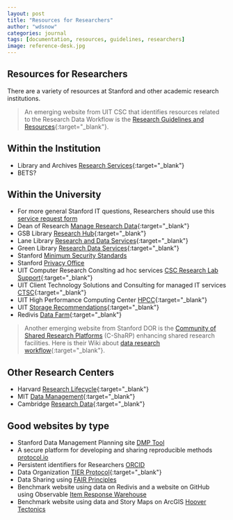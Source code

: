 ```yaml
---
layout: post
title: "Resources for Researchers"
author: "wdsnow"
categories: journal
tags: [documentation, resources, guidelines, researchers]
image: reference-desk.jpg
---
```


## Resources for Researchers

There are a variety of resources at Stanford and other academic research institutions. 
> An emerging website from UIT CSC that identifies resources related to the Research Data Workflow is the [Research Guidelines and Resources](https://cdoane.sites.stanford.edu){:target="_blank"}.

## Within the Institution
* Library and Archives [Research Services](https://www.hoover.org/library-archives/research-services){:target="_blank"}
* BETS?

## Within the University
* For more general Stanford IT questions, Researchers should use this [service request form](https://stanford.service-now.com/it_services?)
* Dean of Research [Manage Research Data](https://doresearch.stanford.edu/resources/topics/manage-research-data){:target="_blank"}
* GSB Library [Research Hub](https://gsbresearchhub.stanford.edu/){:target="_blank"}
* Lane Library [Research and Data Services](https://lane.stanford.edu/using-lib/research-service.html){:target="_blank"}
* Green Library [Research Data Services](https://library.stanford.edu/libraries/research-data-services){:target="_blank"}
* Stanford [Minimum Security Standards](https://uit.stanford.edu/guide/securitystandards)
* Stanford [Privacy Office](https://privacy.stanford.edu/)
* UIT Computer Research Conslting ad hoc services [CSC Research Lab Support](https://uit.stanford.edu/service/research-lab-support-service){:target="_blank"}
* UIT Client Technology Solutions and Consulting for managed IT services [CTSC](https://uit.stanford.edu/ctsc){:target="_blank"}
* UIT High Performance Computing Center [HPCC](https://hpcc.stanford.edu/){:target="_blank"}
* UIT [Storage Recommendations](https://uit.stanford.edu/storage){:target="_blank"}
* Redivis [Data Farm](https://redivis.com/Stanford){:target="_blank"}

> Another emerging website from Stanford DOR is the [Community of Shared Research Platforms](https://csharp.stanford.edu/) (C-ShaRP) enhancing shared research facilities. Here is their Wiki about [data research workflow](https://sites.google.com/stanford.edu/c-sharpwikipage/about?authuser=0){:target="_blank"}.

## Other Research Centers
* Harvard [Research Lifecycle](https://researchsupport.harvard.edu/research-lifecycle){:target="_blank"}
* MIT [Data Management](https://libraries.mit.edu/data-management/){:target="_blank"}
* Cambridge [Research Data](https://www.data.cam.ac.uk/){:target="_blank"}

## Good websites by type
* Stanford Data Management Planning site [DMP Tool](https://doresearch.stanford.edu/resources/tools-documents/dmp-tool)
* A secure platform for developing and sharing reproducible methods [protocol.io](https://www.protocols.io/)
* Persistent identifiers for Researchers [ORCID](https://orcid.org/)
* Data Organization [TIER Protocol](https://www.projecttier.org/tier-protocol/){:target="_blank"}
* Data Sharing using [FAIR Principles](https://doresearch.stanford.edu/resources/topics/manage-research-data)
* Benchmark website using data on Redivis and a website on GitHub using Observable [Item Response Warehouse](https://datapages.github.io/irw/)
* Benchmark website using data and Story Maps on ArcGIS [Hoover Tectonics](https://tectonics.hoover.stanford.edu/)